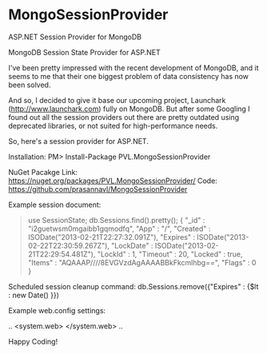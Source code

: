 MongoSessionProvider
====================

ASP.NET Session Provider for MongoDB


MongoDB Session State Provider for ASP.NET

I've been pretty impressed with the recent development of MongoDB, and it seems to me that their one biggest problem of data consistency has now been solved. 

And so, I decided to give it base our upcoming project, Launchark (http://www.launchark.com) fully on MongoDB. But after some Googling I found out all the session providers out there are pretty outdated using deprecated libraries, or not suited for high-performance needs.

So, here's a session provider for ASP.NET.

Installation:
PM> Install-Package PVL.MongoSessionProvider 

NuGet Pacakge Link: https://nuget.org/packages/PVL.MongoSessionProvider/
Code: https://github.com/prasannavl/MongoSessionProvider


Example session document:

> use SessionState;
> db.Sessions.find().pretty();
{
        "_id" : "i2guetwsm0mgaibb1gqmodfq",
        "App" : "/",
        "Created" : ISODate("2013-02-21T22:27:32.091Z"),
        "Expires" : ISODate("2013-02-22T22:30:59.267Z"),
        "LockDate" : ISODate("2013-02-21T22:29:54.481Z"),
        "LockId" : 1,
        "Timeout" : 20,
        "Locked" : true,
        "Items" : "AQAAAP////8EVGVzdAgAAAABBkFkcmlhbg==",
        "Flags" : 0
     }
    

Scheduled session cleanup command:
db.Sessions.remove({"Expires" : {$lt : new Date() }})
    
Example web.config settings:

..
<connectionStrings>
   <add name="SessionState" connectionString="mongodb://localhost"/>
</connectionStrings>
<system.web>
   <sessionState mode="Custom" timeout="1440" cookieless="false" customProvider="MongoSessionStateProvider">
     <providers>
       <add name="MongoSessionStateProvider" type="PVL.MongoSessionProvider" connectionStringName="SessionState" writeExceptionsToEventLog="false"/>
     </providers>
   </sessionState>
</system.web>
..

 Happy Coding!
